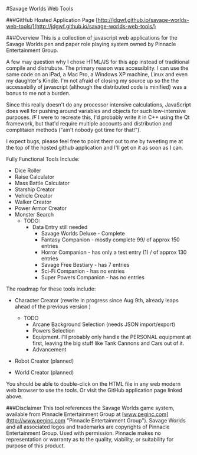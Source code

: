 #Savage Worlds Web Tools

###GitHub Hosted Application Page
[http://jdgwf.github.io/savage-worlds-web-tools/](http://jdgwf.github.io/savage-worlds-web-tools/)

###Overview
This is a collection of javascript web applications for the Savage Worlds pen and paper role playing system owned by Pinnacle Entertainment Group. 

A few may question why I chose HTML/JS for this app instead of traditional compile and distrubute. The primary reason was accessiblity. I can use the same code on an iPad, a Mac Pro, a Windows XP machine, Linux and even my daughter's Kindle. I'm not afraid of closing my source up so the the accessabiliy of javascript (although the distributed code is minified) was a bonus to me not a burden. 

Since this really doesn't do any processor intensive calculations, JavaScript does well for pushing around variables and objects for such low-intensive purposes. *IF* I were to recreate this, I'd probably write it in C++ using the Qt framework, but that'd require multiple accounts and distribution and complitaion methods ("ain't nobody got time for that!").

I expect bugs, please feel free to point them out to me by tweeting me at the top of the hosted github application and I'll get on it as soon as I can.

Fully Functional Tools Include:

* Dice Roller
* Raise Calculator
* Mass Battle Calculator
* Starship Creator
* Vehicle Creator
* Walker Creator
* Power Armor Creator
* Monster Search
	* TODO:
		* Data Entry still needed
			* Savage Worlds Deluxe - Complete
			* Fantasy Companion - mostly complete 99/ of approx 150 entries
			* Horror Companion - has only a test entry (1) / of approx 130 entries
			* Savage Free Bestiary - has 7 entries
			* Sci-Fi Companion - has no entries
			* Super Powers Companion - has no entries

The roadmap for these tools include:

* Character Creator (rewrite in progress since Aug 9th, already leaps ahead of the previous version )
	* TODO
		* Arcane Background Selection (needs JSON import/export)
		* Powers Selection
		* Equipment. I'll probably only handle the PERSONAL equipment at first, leaving the big stuff like Tank Cannons and Cars out of it.
		* Advancement

* Robot Creator (planned)
* World Creator (planned)

You should be able to double-click on the HTML file in any web modern web browser to use the tools. Or visit the GitHub application page linked above.


###Disclaimer
This tool references the Savage Worlds game system, available from Pinnacle Entertainment Group at [www.peginc.com](http://www.peginc.com "Pinnacle Entertainment Group"). Savage Worlds and all associated logos and trademarks are copyrights of Pinnacle Entertainment Group. Used with permission. Pinnacle makes no representation or warranty as to the quality, viability, or suitability for purpose of this product.
